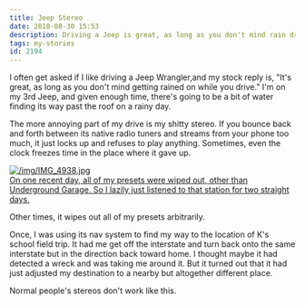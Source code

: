 ```yaml
---
title: Jeep Stereo
date: 2018-08-30 15:53
description: Driving a Jeep is great, as long as you don't mind rain dripping on you while you're driving, the check engine light being permanently alight, and if you want a consistently working stereo.
tags: my-stories
id: 2194
---
```

I often get asked if I like driving a Jeep Wrangler,and my stock reply is, "It's great, as long as you don't mind getting rained on while you drive." I'm on my 3rd Jeep, and given enough time, there's going to be a bit of water finding its way past the roof on a rainy day.

The more annoying part of my drive is my shitty stereo. If you bounce back and forth between its native radio tuners and streams from your phone too much, it just locks up and refuses to play anything. Sometimes, even the clock freezes time in the place where it gave up.

<a class="lightview centered" href="/img/IMG_4938.jpg" data-lightview-caption="On one recent day, all of my presets were wiped out, other than Underground Garage.  So I lazily just listened to that station for two straight days." data-lightview-group="group1"><img src="/img/IMG_4938.jpg" alt="/img/IMG_4938.jpg"  ><br><span class="caption">On one recent day, all of my presets were wiped out, other than Underground Garage.  So I lazily just listened to that station for two straight days.</span></a>

Other times, it wipes out all of my presets arbitrarily.

Once, I was using its nav system to find my way to the location of K's school field trip. It had me get off the interstate and turn back onto the same interstate but in the direction back toward home. I thought maybe it had detected a wreck and was taking me around it. But it turned out that it had just adjusted my destination to a nearby but altogether different place.

Normal people's stereos don't work like this.